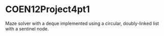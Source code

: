 # COEN12Project4pt1
Maze solver with a deque implemented using a circular, doubly-linked list with a sentinel node.
